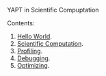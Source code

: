 YAPT in Scientific Compuptation

Contents:

1. [Hello World](03-hello_world.ipynb).
2. [Scientific Computation](21-scientific_computation.ipynb).
3. [Profiling](30-profiling.ipynb).
4. [Debugging](31-debugging.ipynb).
5. [Optimizing](32-optimizing.ipynb).